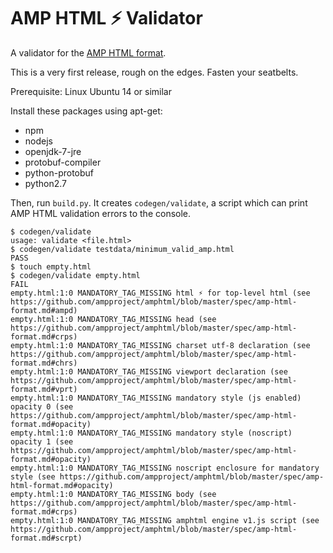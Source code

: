<!---
Copyright 2015 The AMP HTML Authors. All Rights Reserved.

Licensed under the Apache License, Version 2.0 (the "License");
you may not use this file except in compliance with the License.
You may obtain a copy of the License at

      http://www.apache.org/licenses/LICENSE-2.0

Unless required by applicable law or agreed to in writing, software
distributed under the License is distributed on an "AS-IS" BASIS,
WITHOUT WARRANTIES OR CONDITIONS OF ANY KIND, either express or implied.
See the License for the specific language governing permissions and
limitations under the License.
-->

# AMP HTML ⚡ Validator

A validator for the
[AMP HTML format](https://github.com/ampproject/amphtml/blob/master/README.md).

This is a very first release, rough on the edges. Fasten your seatbelts.

Prerequisite: Linux Ubuntu 14 or similar

Install these packages using apt-get:

* npm
* nodejs
* openjdk-7-jre
* protobuf-compiler
* python-protobuf
* python2.7

Then, run `build.py`. It creates `codegen/validate`, a script which
can print AMP HTML validation errors to the console.

```
$ codegen/validate
usage: validate <file.html>
$ codegen/validate testdata/minimum_valid_amp.html
PASS
$ touch empty.html
$ codegen/validate empty.html
FAIL
empty.html:1:0 MANDATORY_TAG_MISSING html ⚡ for top-level html (see https://github.com/ampproject/amphtml/blob/master/spec/amp-html-format.md#ampd)
empty.html:1:0 MANDATORY_TAG_MISSING head (see https://github.com/ampproject/amphtml/blob/master/spec/amp-html-format.md#crps)
empty.html:1:0 MANDATORY_TAG_MISSING charset utf-8 declaration (see https://github.com/ampproject/amphtml/blob/master/spec/amp-html-format.md#chrs)
empty.html:1:0 MANDATORY_TAG_MISSING viewport declaration (see https://github.com/ampproject/amphtml/blob/master/spec/amp-html-format.md#vprt)
empty.html:1:0 MANDATORY_TAG_MISSING mandatory style (js enabled) opacity 0 (see https://github.com/ampproject/amphtml/blob/master/spec/amp-html-format.md#opacity)
empty.html:1:0 MANDATORY_TAG_MISSING mandatory style (noscript) opacity 1 (see https://github.com/ampproject/amphtml/blob/master/spec/amp-html-format.md#opacity)
empty.html:1:0 MANDATORY_TAG_MISSING noscript enclosure for mandatory style (see https://github.com/ampproject/amphtml/blob/master/spec/amp-html-format.md#opacity)
empty.html:1:0 MANDATORY_TAG_MISSING body (see https://github.com/ampproject/amphtml/blob/master/spec/amp-html-format.md#crps)
empty.html:1:0 MANDATORY_TAG_MISSING amphtml engine v1.js script (see https://github.com/ampproject/amphtml/blob/master/spec/amp-html-format.md#scrpt)
```
